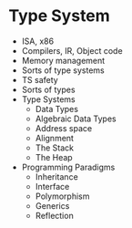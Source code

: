 # Type System


- ISA, x86
- Compilers, IR, Object code
- Memory management
- Sorts of type systems
- TS safety
- Sorts of types
- Type Systems
  - Data Types
  - Algebraic Data Types
  - Address space
  - Alignment
  - The Stack
  - The Heap
- Programming Paradigms
  - Inheritance
  - Interface
  - Polymorphism
  - Generics
  - Reflection
